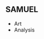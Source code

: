 ## **SAMUEL** 

- Art
- Analysis

<a href="https://github.com/SamSwift505/samswift505.github.io/raw/main/Crybox_V3.pdf" class="image fit" ><img src="images/sam.jpg" alt=""></a>
